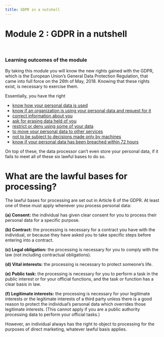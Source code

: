 ```yaml
---
title: GDPR in a nutshell
---
```

# Module 2 : GDPR in a nutshell
&nbsp;

### Learning outcomes of the module

By taking this module you will know the new rights gained with the GDPR, which is the European Union’s General Data Protection Regulation, that came into full force on the 26th of May, 2018. Knowing that these rights exist, is necessary to exercise them.

Essentially, you have the right

- [know how your personal data is used](http://digirights.info/modules/module%202/howdataisused/)
- [know if an organization is using your personal data and request for it](http://digirights.info/modules/module%202/righttoaccess)
- [correct information about you](http://digirights.info/modules/module%202/righttocorrect/)
- [ask for erasing data held of you](http://digirights.info/modules/module%202/rightoferasure/)
- [restrict or deny using some of your data](http://digirights.info/modules/module%202/righttodeny/)
- [to move your personal data to other services](http://digirights.info/modules/module%202/dataportability/)
- [not to be subject to decisions made only by machines](http://digirights.info/modules/module%202/denymachines/)
- [know if your personal data has been breached within 72 hours](http://digirights.info/modules/module%202/databreach/)

On top of these, the data processor can’t even store your personal data, if it fails to meet all of these six lawful bases to do so.

# What are the lawful bases for processing? 

The lawful bases for processing are set out in Article 6 of the GDPR. At least one of these must apply whenever you process personal data: 

**(a) Consent:**
 the individual has given clear consent for you to process their personal data for a specific purpose.

**(b) Contract:**
 the processing is necessary for a contract you have with the individual, or because they have asked you to take specific steps before entering into a contract.

**(c) Legal obligation:**
 the processing is necessary for you to comply with the law (not including contractual obligations).

**(d) Vital interests:**
 the processing is necessary to protect someone’s life.

**(e) Public task:**
 the processing is necessary for you to perform a task in the public interest or for your official functions, and the task or function has a clear basis in law.

**(f) Legitimate interests:**
 the processing is necessary for your legitimate interests or the legitimate interests of a third party unless there is a good reason to protect the individual’s personal data which overrides those legitimate interests. (This cannot apply if you are a public authority processing data to perform your official tasks.)

However, an individual always has the right to object to processing for the purposes of direct marketing, whatever lawful basis applies.
